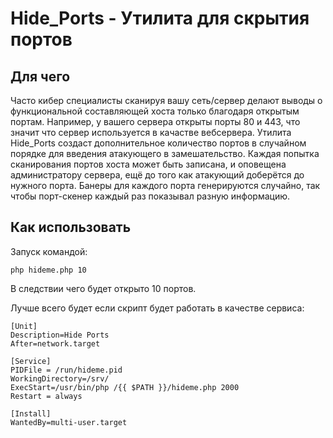 # Hide_Ports - Утилита для скрытия портов

## Для чего

Часто кибер специалисты сканируя вашу сеть/сервер делают выводы о функциональной составляющей хоста только благодаря открытым портам. Например, у вашего сервера открыты порты 80 и 443, что значит что сервер используется в качастве вебсервера. Утилита Hide_Ports создаст дополнительное количество портов в случайном порядке для введения атакующего в замешательство. Каждая попытка сканирования портов хоста может быть записана, и оповещена администратору сервера, ещё до того как атакующий доберётся до нужного порта. 
Банеры для каждого порта генерируются случайно, так чтобы порт-скенер каждый раз показывал разную информацию. 

## Как использовать

Запуск командой:
```
php hideme.php 10
```
В следствии чего будет открыто 10 портов.

Лучше всего будет если скрипт будет работать в качестве сервиса:
```
[Unit]
Description=Hide Ports
After=network.target

[Service]
PIDFile = /run/hideme.pid
WorkingDirectory=/srv/
ExecStart=/usr/bin/php /{{ $PATH }}/hideme.php 2000
Restart = always

[Install]
WantedBy=multi-user.target
```
